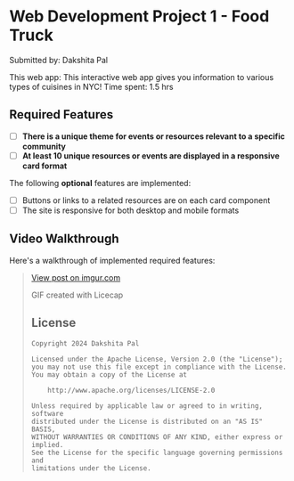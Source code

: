 # Web Development Project 1 - Food Truck 

Submitted by: Dakshita Pal

This web app: This interactive web app gives you information to various types of cuisines in NYC! 
Time spent: 1.5 hrs 

## Required Features

- [ ] **There is a unique theme for events or resources relevant to a specific community**
- [ ] **At least 10 unique resources or events are displayed in a responsive card format**

The following **optional** features are implemented:

- [ ] Buttons or links to a related resources are on each card component
- [ ] The site is responsive for both desktop and mobile formats

## Video Walkthrough
Here's a walkthrough of implemented required features:
<blockquote class="imgur-embed-pub" lang="en" data-id="iY0Z8nB"><a href="https://imgur.com/a/6XQScRG">View post on imgur.com</a>

GIF created with Licecap 


## License

    Copyright 2024 Dakshita Pal

    Licensed under the Apache License, Version 2.0 (the "License");
    you may not use this file except in compliance with the License.
    You may obtain a copy of the License at

        http://www.apache.org/licenses/LICENSE-2.0

    Unless required by applicable law or agreed to in writing, software
    distributed under the License is distributed on an "AS IS" BASIS,
    WITHOUT WARRANTIES OR CONDITIONS OF ANY KIND, either express or implied.
    See the License for the specific language governing permissions and
    limitations under the License.

